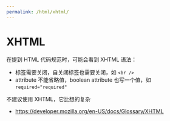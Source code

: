 ```yaml
---
permalink: /html/xhtml/
---
```


# XHTML

在提到 HTML 代码规范时，可能会看到 XHTML 语法：

- 标签需要关闭，自关闭标签也需要关闭，如 `<br />`
- attribute 不能省略值，boolean attribute 也写一个值，如 `required="required"`

不建议使用 XHTML，它比想的复杂

- https://developer.mozilla.org/en-US/docs/Glossary/XHTML
